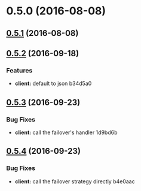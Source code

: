 <a name="0.5.0"></a>
# 0.5.0 (2016-08-08)




<a name="0.5.1"></a>
## [0.5.1](//compare/0.5.0...v0.5.1) (2016-08-08)




<a name="0.5.2"></a>
## [0.5.2](//compare/0.5.1...v0.5.2) (2016-09-18)


### Features

* **client:** default to json b34d5a0



<a name="0.5.3"></a>
## [0.5.3](//compare/0.5.2...v0.5.3) (2016-09-23)


### Bug Fixes

* **client:** call the failover's handler 1d9bd6b



<a name="0.5.4"></a>
## [0.5.4](//compare/0.5.3...v0.5.4) (2016-09-23)


### Bug Fixes

* **client:** call the failover strategy directly b4e0aac



